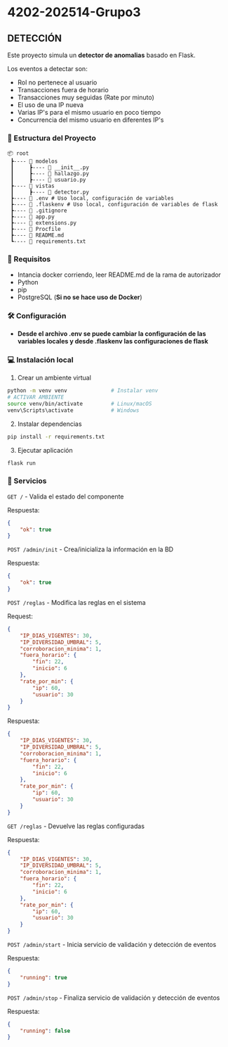 # 4202-202514-Grupo3

## DETECCIÓN

Este proyecto simula un **detector de anomalias** basado en Flask.

Los eventos a detectar son:
* Rol no pertenece al usuario
* Transacciones fuera de horario
* Transacciones muy seguidas (Rate por minuto)
* El uso de una IP nueva
* Varias IP's para el mismo usuario en poco tiempo
* Concurrencia del mismo usuario en diferentes IP's

###  📁 Estructura del Proyecto

```
📦 root
 ┣---- 📂 modelos
 ┃     ┣---- 📜 __init__.py 
 ┃     ┣---- 📜 hallazgo.py 
 ┃     ┣---- 📜 usuario.py 
 ┣---- 📂 vistas
 ┃     ┣---- 📜 detector.py 
 ┣---- 📜 .env # Uso local, configuración de variables
 ┣---- 📜 .flaskenv # Uso local, configuración de variables de flask
 ┣---- 📜 .gitignore
 ┣---- 📜 app.py
 ┣---- 📜 extensions.py
 ┣---- 📜 Procfile
 ┣---- 📜 README.md
 ┗---- 📜 requirements.txt

```
###  📌 Requisitos

* Intancia docker corriendo, leer README.md de la rama de autorizador
* Python
* pip 
* PostgreSQL (**Si no se hace uso de Docker**)

###  🛠️ Configuración

* **Desde el archivo .env se puede cambiar la configuración de las variables locales y desde .flaskenv las configuraciones de flask**

### 💻 Instalación local

1. Crear un ambiente virtual 
```bash
python -m venv venv              # Instalar venv
# ACTIVAR AMBIENTE
source venv/bin/activate         # Linux/macOS
venv\Scripts\activate            # Windows
```

2. Instalar dependencias

```bash
pip install -r requirements.txt
```

3. Ejecutar aplicación
```bash
flask run
```
### 🚀 Servicios

`GET /` - Valida el estado del componente

Respuesta:
```json
{
    "ok": true 
}
```

`POST /admin/init` - Crea/inicializa la información en la BD

Respuesta:
```json
{
    "ok": true 
}
```

`POST /reglas` - Modifica las reglas en el sistema

Request:
```json
{
    "IP_DIAS_VIGENTES": 30,
    "IP_DIVERSIDAD_UMBRAL": 5,
    "corroboracion_minima": 1,
    "fuera_horario": {
        "fin": 22,
        "inicio": 6
    },
    "rate_por_min": {
        "ip": 60,
        "usuario": 30
    }
}
```

Respuesta:
```json
{
    "IP_DIAS_VIGENTES": 30,
    "IP_DIVERSIDAD_UMBRAL": 5,
    "corroboracion_minima": 1,
    "fuera_horario": {
        "fin": 22,
        "inicio": 6
    },
    "rate_por_min": {
        "ip": 60,
        "usuario": 30
    }
}
```

`GET /reglas` - Devuelve las reglas configuradas

Respuesta:
```json
{
    "IP_DIAS_VIGENTES": 30,
    "IP_DIVERSIDAD_UMBRAL": 5,
    "corroboracion_minima": 1,
    "fuera_horario": {
        "fin": 22,
        "inicio": 6
    },
    "rate_por_min": {
        "ip": 60,
        "usuario": 30
    }
}
```

`POST /admin/start` - Inicia servicio de validación y detección de eventos

Respuesta:
```json
{
    "running": true
}
```

`POST /admin/stop` - Finaliza servicio de validación y detección de eventos

Respuesta:
```json
{
    "running": false
}
```